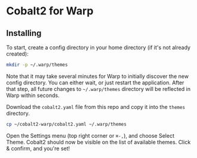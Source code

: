# Cobalt2 for Warp

## Installing

To start, create a config directory in your home directory (if it's not already created):

```sh
mkdir -p ~/.warp/themes
```

Note that it may take several minutes for Warp to initially discover the new config directory.
You can either wait, or just restart the application.
After that step, all future changes to `~/.warp/themes` directory will be reflected in Warp within seconds.

Download the `cobalt2.yaml` file from this repo and copy it into the `themes` directory.

```sh
cp ~/cobalt2-warp/cobalt2.yaml ~/.warp/themes
```

Open the Settings menu (top right corner or `⌘-,`), and choose Select Theme. Cobalt2 should now be visible on the list of available themes. Click & confirm, and you're set!
